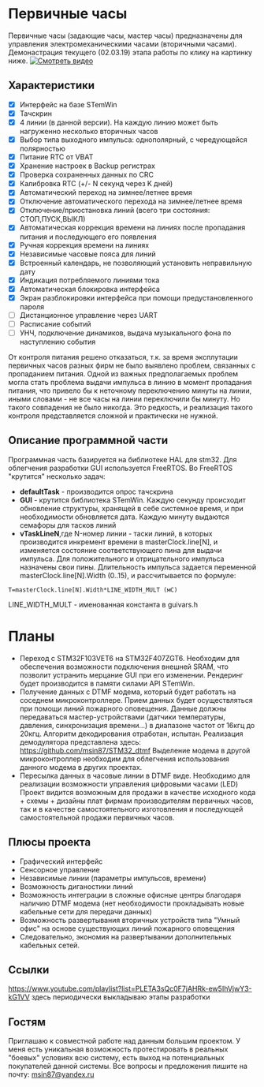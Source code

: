 # Первичные часы
Первичные часы (задающие часы, мастер часы) предназначены для управления электромеханическими часами (вторичными часами). Демонастрация текущего (02.03.19) этапа работы по клику на картинку ниже.
[![Смотреть видео](https://github.com/msin87/masterclock/blob/master/masterclock.JPG)](https://youtu.be/78TaWfKCd9A)
## Характеристики
- [x] Интерфейс на базе STemWin
- [x] Тачскрин
- [x] 4 линии (в данной версии). На каждую линию может быть нагруженно несколько вторичных часов
- [x] Выбор типа выходного импульса: однополярный, с чередующейся полярностью
- [x] Питание RTC от VBAT
- [x] Хранение настроек в Backup регистрах
- [x] Проверка сохраненных данных по CRC
- [x] Калибровка RTC (+/- N секунд через K дней) 
- [x] Автоматический переход на зимнее/летнее время
- [x] Отключение автоматического перехода на зимнее/летнее время
- [x] Отключение/приостановка линий (всего три состояния: СТОП,ПУСК,ВЫКЛ)
- [x] Автоматическая коррекция времени на линиях после пропадания питания и последующего его появления
- [x] Ручная коррекция времени на линиях
- [x] Независимые часовые пояса для линий
- [x] Встроенный календарь, не позволяющий установить неправильную дату
- [x] Индикация потребляемого линиями тока
- [x] Автоматическая блокировка интерфейса 
- [x] Экран разблокировки интерфейса при помощи предустановленного пароля
- [ ] Дистанционное управление через UART
- [ ] Расписание событий
- [ ] УНЧ, подключение динамиков, выдача музыкального фона по наступлению события

От контроля питания решено отказаться, т.к. за время эксплутации первичных часов разных фирм не было выявлено проблем, связанных с пропаданием питания. Одной из важных предполагаемых проблем могла стать проблема выдачи импульса в линию в момент пропадания питания, что привело бы к неточному переключению минуты на линии, иными словами - не все часы на линии переключили бы минуту. Но такого совпадения не было никогда. Это редкость, и реализация такого контроля представляется сложной и практически не нужной.
## Описание программной части
Программная часть базируется на библиотеке HAL для stm32. Для облегчения разработки GUI используется FreeRTOS. Во FreeRTOS "крутится" несколько задач:
- **defaultTask** - производится опрос тачскрина
- **GUI** - крутится библиотека STemWin. Каждую секунду происходит обновление структуры, хранящей в себе системное время, и при необходимости обновляется дата. Каждую минуту выдаются семафоры для тасков линий
- **vTaskLineN**,где N-номер линии - таски линий, в которых производится инкремент времени в masterClock.line[N], и изменяется состояние соответствующего пина для выдачи импульса. Для положительного и отрицательного импульса назначены свои пины. Длительность импульса задается переменной masterClock.line[N].Width (0..15), и рассчитывается по формуле: 
```
T=masterClock.line[N].Width*LINE_WIDTH_MULT (мС)
```
LINE_WIDTH_MULT - именованная константа в guivars.h
# Планы
- Переход с STM32F103VET6 на STM32F407ZGT6. Необходим для обеспечения возможности подключения внешней SRAM, что позволит устранить мерцание GUI при его изменении. Рендеринг будет производится в памяти силами API STemWin. 
- Получение данных с DTMF модема, который будет работать на соседнем микроконтроллере. Прием данных будет осуществляться при помощи линий пожарного оповещения. Данные должны передаваться мастер-устройствами (датчики температуры, давления, синхронизация времени...) в диапазоне частот от 16кгц до 20кгц. Алгоритм декодирования отработан, испытан. Реализация демодулятора представлена здесь: https://github.com/msin87/STM32_dtmf Выделение модема в другой микроконтроллер необходим для облегчения использования данного модема в других проектах. 
- Пересылка данных в часовые линии в DTMF виде. Необходимо для реализации возможности управления цифровыми часами (LED)
Проект видится возможным для продажи в качестве исходного кода + схемы + дизайны плат фирмам производителям первичных часов, так и в качестве самостоятельного изготовления и последующей самостоятельной продажи первичных часов. 
## Плюсы проекта
- Графический интерфейс
- Сенсорное управление
- Независимые линии (параметры импульсов, времени)
- Возможность диганостики линий
- Возможность интеграции в сложные офисные центры благодаря наличию DTMF модема (нет необходимости прокладывать новые кабельные сети для передачи данных)
- Возможность развертывания вторичных устройств типа "Умный офис" на основе существующих линий пожарного оповещения
- Следовательно, экономия на развертывании дополнительных кабельных сетей. 
## Ссылки
https://www.youtube.com/playlist?list=PLETA3sQc0F7jAHRk-ew5IhVjwY3-kG1VV здесь периодически выкладываю этапы разработки
## Гостям
Приглашаю к совместной работе над данным большим проектом. У меня есть уникальная возможность протестировать в реальных "боевых" условиях всю систему, есть выход на потенциальных покупателей данной системы.
Все вопросы и предложения пишите на почту: msin87@yandex.ru 

